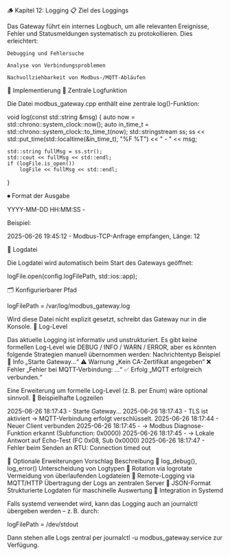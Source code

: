 🪵 Kapitel 12: Logging
📋 Ziel des Loggings

Das Gateway führt ein internes Logbuch, um alle relevanten Ereignisse, Fehler und Statusmeldungen systematisch zu protokollieren. Dies erleichtert:

    Debugging und Fehlersuche

    Analyse von Verbindungsproblemen

    Nachvollziehbarkeit von Modbus-/MQTT-Abläufen

🧩 Implementierung
🔧 Zentrale Logfunktion

Die Datei modbus_gateway.cpp enthält eine zentrale log()-Funktion:

void log(const std::string &msg)
{
    auto now = std::chrono::system_clock::now();
    auto in_time_t = std::chrono::system_clock::to_time_t(now);
    std::stringstream ss;
    ss << std::put_time(std::localtime(&in_time_t), "%F %T") << " - " << msg;

    std::string fullMsg = ss.str();
    std::cout << fullMsg << std::endl;
    if (logFile.is_open())
        logFile << fullMsg << std::endl;
}

⏺ Format der Ausgabe

YYYY-MM-DD HH:MM:SS - <Nachricht>

Beispiel:

2025-06-26 19:45:12 - Modbus-TCP-Anfrage empfangen, Länge: 12

🧾 Logdatei

Die Logdatei wird automatisch beim Start des Gateways geöffnet:

logFile.open(config.logFilePath, std::ios::app);

🗂 Konfigurierbarer Pfad

logFilePath = /var/log/modbus_gateway.log

Wird diese Datei nicht explizit gesetzt, schreibt das Gateway nur in die Konsole.
🧮 Log-Level

Das aktuelle Logging ist informativ und unstrukturiert. Es gibt keine formellen Log-Level wie DEBUG / INFO / WARN / ERROR, aber es könnten folgende Strategien manuell übernommen werden:
Nachrichtentyp	Beispiel
🔹 Info	„Starte Gateway...“
⚠️ Warnung	„Kein CA-Zertifikat angegeben“
❌ Fehler	„Fehler bei MQTT-Verbindung: ...“
✅ Erfolg	„MQTT erfolgreich verbunden.“

Eine Erweiterung um formelle Log-Level (z. B. per Enum) wäre optional sinnvoll.
🧪 Beispielhafte Logzeilen

2025-06-26 18:17:43 - Starte Gateway...
2025-06-26 18:17:43 - TLS ist aktiviert → MQTT-Verbindung erfolgt verschlüsselt.
2025-06-26 18:17:44 - Neuer Client verbunden
2025-06-26 18:17:45 - → Modbus Diagnose-Funktion erkannt (Subfunction: 0x0000)
2025-06-26 18:17:45 - → Lokale Antwort auf Echo-Test (FC 0x08, Sub 0x0000)
2025-06-26 18:17:47 - Fehler beim Senden an RTU: Connection timed out

🔧 Optionale Erweiterungen
Vorschlag	Beschreibung
🔹 log_debug(), log_error()	Unterscheidung von Logtypen
🔹 Rotation via logrotate	Vermeidung von überlaufenden Logdateien
🔹 Remote-Logging via MQTT/HTTP	Übertragung der Logs an zentralen Server
🔹 JSON-Format	Strukturierte Logdaten für maschinelle Auswertung
🧩 Integration in Systemd

Falls systemd verwendet wird, kann das Logging auch an journalctl übergeben werden – z. B. durch:

logFilePath = /dev/stdout

Dann stehen alle Logs zentral per journalctl -u modbus_gateway.service zur Verfügung.

